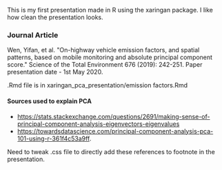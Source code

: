 This is my first presentation made in R using the xaringan package. I like how clean the presentation looks. 

### Journal Article

Wen, Yifan, et al. "On-highway vehicle emission factors, and spatial patterns, based on mobile monitoring and absolute principal component score." Science of the Total Environment 676 (2019): 242-251.
Paper presentation date - 1st May 2020.  

.Rmd file is in xaringan_pca_presentation/emission factors.Rmd  

#### Sources used to explain PCA 

- https://stats.stackexchange.com/questions/2691/making-sense-of-principal-component-analysis-eigenvectors-eigenvalues
- https://towardsdatascience.com/principal-component-analysis-pca-101-using-r-361f4c53a9ff.

Need to tweak .css file to directly add these references to footnote in the presentation.
